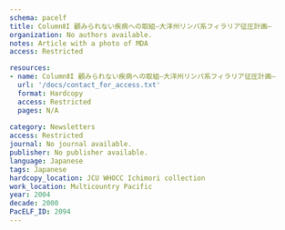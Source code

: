 ```yaml
---
schema: pacelf
title: ColumnⅡI 顧みられない疾病への取組―大洋州リンパ系フィラリア征圧計画―
organization: No authors available.
notes: Article with a photo of MDA
access: Restricted

resources:
- name: ColumnⅡI 顧みられない疾病への取組―大洋州リンパ系フィラリア征圧計画―
  url: '/docs/contact_for_access.txt'
  format: Hardcopy
  access: Restricted
  pages: N/A
 
category: Newsletters
access: Restricted
journal: No journal available.
publisher: No publisher available. 
language: Japanese 
tags: Japanese 
hardcopy_location: JCU WHOCC Ichimori collection
work_location: Multicountry Pacific
year: 2004
decade: 2000
PacELF_ID: 2094
---
```

